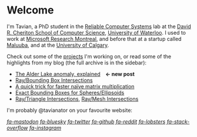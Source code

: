 # Welcome

I'm Tavian, a PhD student in the [Reliable Computer Systems] lab at the [David R. Cheriton School of Computer Science], [University of Waterloo].
I used to work at [Microsoft Research Montreal], and before that at a startup called [Maluuba], and at the [University of Calgary].

[Reliable Computer Systems]: https://rcs.uwaterloo.ca/
[David R. Cheriton School of Computer Science]: https://cs.uwaterloo.ca/
[University of Waterloo]: https://uwaterloo.ca/
[Microsoft Research Montreal]: https://www.microsoft.com/en-us/research/lab/microsoft-research-montreal/
[Maluuba]: https://en.wikipedia.org/wiki/Maluuba
[University of Calgary]: https://ucalgary.ca/

Check out some of the [projects](projects/index.html) I'm working on, or read some of the highlights from my blog (the full archive is in the sidebar):

- [The Alder Lake anomaly, explained](2025/shlxplained.md)&emsp;**&larr; new post**
- [Ray/Bounding Box Intersections](2022/ray_box_boundary.md)
- [A quick trick for faster naïve matrix multiplication](2016/matrix_multiply.md)
- [Exact Bounding Boxes for Spheres/Ellipsoids](2014/ellipsoid_bounding_boxes.md)
- [Ray/Triangle Intersections](2014/ray_triangle.md), [Ray/Mesh Intersections](2014/ray_mesh.md)

I'm probably @tavianator on your favourite website:

<div class="linkbar">
<style>
.icon {
    width: 1em;
    height: 1em;
    vertical-align: -.125em;
}
</style>

[*fa-mastodon*](https://mastodon.social/@tavianator "Mastodon")
[*fa-bluesky*](https://bsky.app/profile/tavianator.com "Bluesky")
[*fa-twitter*](https://twitter.com/tavianator "Twitter")
[*fa-github*](https://github.com/tavianator "GitHub")
[*fa-reddit*](https://www.reddit.com/user/tavianator "Reddit")
[*fa-lobsters*](https://lobste.rs/~tavianator "Lobsters")
[*fa-stack-overflow*](https://stackoverflow.com/users/502399/tavian-barnes "StackOverflow")
[*fa-instagram*](https://www.instagram.com/tavianator "Instagram")

</div>
